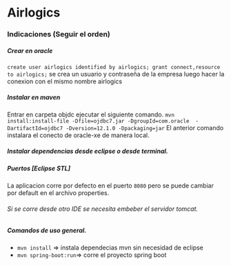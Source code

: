
# Airlogics 
### Indicaciones (Seguir el orden)
##### Crear en oracle 
``
create user airlogics identified by airlogics;
grant connect,resource to airlogics;
``
se crea un usuario y contraseña de la empresa
luego hacer la conexion con el mismo nombre airlogics

##### Instalar en maven
 Entrar en carpeta objdc ejecutar el siguiente comando.
``
mvn install:install-file -Dfile=ojdbc7.jar -DgroupId=com.oracle 
-DartifactId=ojdbc7 -Dversion=12.1.0 -Dpackaging=jar
``
El anterior comando instalara el conecto de oracle-xe de manera local.

##### Instalar dependencias desde eclipse o desde terminal.

##### Puertos [Eclipse STL]
La aplicacion corre por defecto en el puerto ``8080`` pero se puede cambiar por default en el archivo properties.

###### Si se corre desde otro IDE se necesita embeber el servidor tomcat.
##### Comandos de uso general.
* ``mvn install`` => instala dependecias mvn sin necesidad de eclipse
* ``mvn spring-boot:run``=> corre el proyecto spring boot
